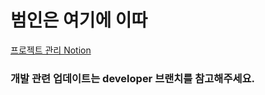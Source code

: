# 범인은 여기에 이따 
[프로젝트 관리 Notion](https://puzzled-carpenter-bec.notion.site/bf36726088f74c7c862dd2ab69b00141)

### 개발 관련 업데이트는 developer 브랜치를 참고해주세요.

